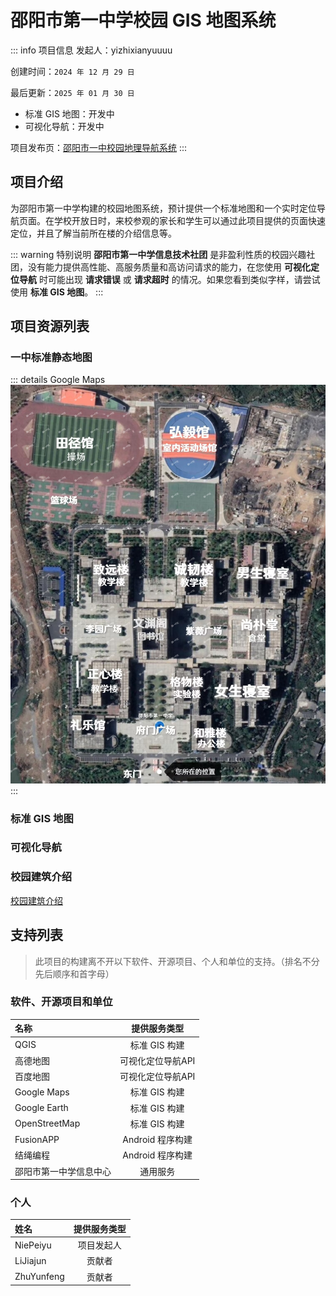 # 邵阳市第一中学校园 GIS 地图系统

::: info 项目信息
发起人：yizhixianyuuuu

创建时间：`2024 年 12 月 29 日`

最后更新：`2025 年 01 月 30 日`

- 标准 GIS 地图：开发中
- 可视化导航：开发中

项目发布页：[邵阳市一中校园地理导航系统](https://sysyz-itcom.github.io/sysyz-gis)
:::

## 项目介绍
为邵阳市第一中学构建的校园地图系统，预计提供一个标准地图和一个实时定位导航页面。在学校开放日时，来校参观的家长和学生可以通过此项目提供的页面快速定位，并且了解当前所在楼的介绍信息等。

::: warning 特别说明
**邵阳市第一中学信息技术社团** 是非盈利性质的校园兴趣社团，没有能力提供高性能、高服务质量和高访问请求的能力，在您使用 **可视化定位导航** 时可能出现 **请求错误** 或 **请求超时** 的情况。如果您看到类似字样，请尝试使用 **标准 GIS 地图**。
:::

## 项目资源列表
### 一中标准静态地图
::: details Google Maps
   ![Google Maps](/img/b85596cb5e4064a09c93a9a6b55bcc9e.jpg)
:::
### 标准 GIS 地图
### 可视化导航
### 校园建筑介绍
[校园建筑介绍](/projects/school/sysyz-gis-img-intro.md)

## 支持列表
> 此项目的构建离不开以下软件、开源项目、个人和单位的支持。（排名不分先后顺序和首字母）

### 软件、开源项目和单位

|名称|提供服务类型|
|:-----|:-----:|
|QGIS|标准 GIS 构建|
|高德地图|可视化定位导航API|
|百度地图|可视化定位导航API|
|Google Maps|标准 GIS 构建|
|Google Earth|标准 GIS 构建|
|OpenStreetMap|标准 GIS 构建|
|FusionAPP|Android 程序构建|
|结绳编程|Android 程序构建|
|邵阳市第一中学信息中心|通用服务|

### 个人

|姓名|提供服务类型|
|:-----|:-----:|
|NiePeiyu|项目发起人|
|LiJiajun|贡献者|
|ZhuYunfeng|贡献者|
